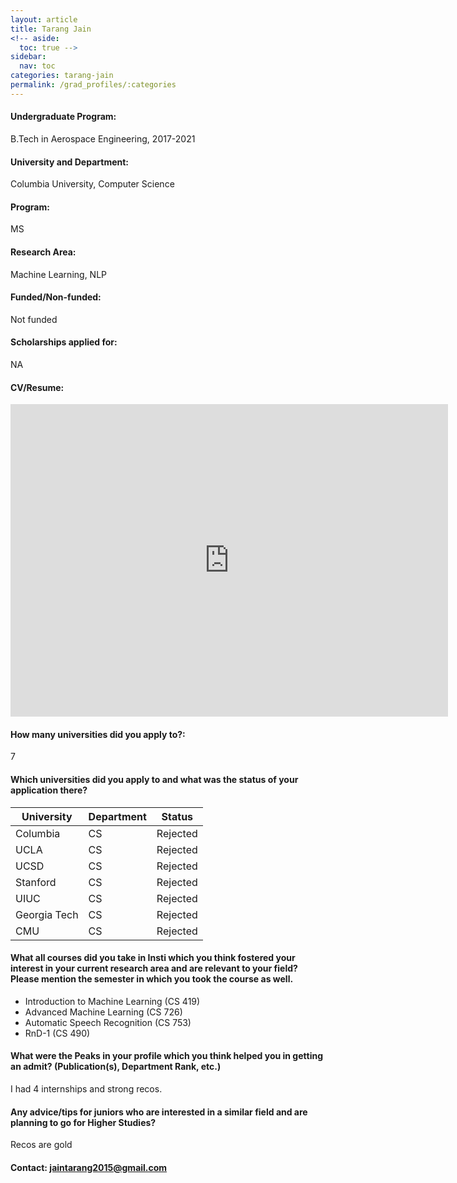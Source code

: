 ```yaml
---
layout: article
title: Tarang Jain
<!-- aside:
  toc: true -->
sidebar:
  nav: toc
categories: tarang-jain
permalink: /grad_profiles/:categories
---
```


<!-- # Hi, this is the page for Tarang Jain.  -->
<!-- Write Program if different from Btech Aero-->
#### Undergraduate Program: 
B.Tech in Aerospace Engineering, 2017-2021

#### University and Department: 
Columbia University, Computer Science

#### Program: 
MS

#### Research Area: 
Machine Learning, NLP

#### Funded/Non-funded:
Not funded

#### Scholarships applied for:
NA

<!-- #### GRE and TOEFL score:  -->

#### CV/Resume:

<center>
	<embed src="http://docs.google.com/gview?a=v&pid=explorer&chrome=false&api=true&embedded=true&srcid=1E42DTP5RaxiB8DsNjP8yHP39rLYI7vbu&hl=en&embedded=true" width="700" height="500">
</center>

#### How many universities did you apply to?: 
7

#### Which universities did you apply to and what was the status of your application there? 

| University | Department | Status | 
| -----------|------------|--------|
| Columbia       | CS       | Rejected   |
| UCLA       | CS       | Rejected   |
| UCSD       | CS       | Rejected   |
| Stanford       | CS       | Rejected   |
| UIUC       | CS       | Rejected   |
| Georgia Tech       | CS       | Rejected   |
| CMU       | CS       | Rejected   |

<!-- #### What was your BTP title and who was your guide? -->

#### What all courses did you take in Insti which you think fostered your interest in your current research area and are relevant to your field? Please mention the semester in which you took the course as well.
* Introduction to Machine Learning (CS 419)
* Advanced Machine Learning (CS 726)
* Automatic Speech Recognition (CS 753)
* RnD-1 (CS 490)

#### What were the Peaks in your profile which you think helped you in getting an admit? (Publication(s), Department Rank, etc.)
I had 4 internships and strong recos. 

<!-- #### Please mention the sources for your Letters of Recommendation (BTP/DDP Guide, Internship guide, Course Instructor, etc.) -->

#### Any advice/tips for juniors who are interested in a similar field and are planning to go for Higher Studies?
Recos are gold

#### Contact: [jaintarang2015@gmail.com](mailto:jaintarang2015@gmail.com)